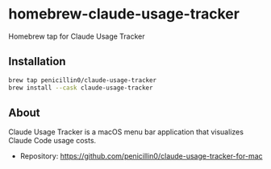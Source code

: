 # homebrew-claude-usage-tracker

Homebrew tap for Claude Usage Tracker

## Installation

```bash
brew tap penicillin0/claude-usage-tracker
brew install --cask claude-usage-tracker
```

## About

Claude Usage Tracker is a macOS menu bar application that visualizes Claude Code usage costs.

- Repository: https://github.com/penicillin0/claude-usage-tracker-for-mac
